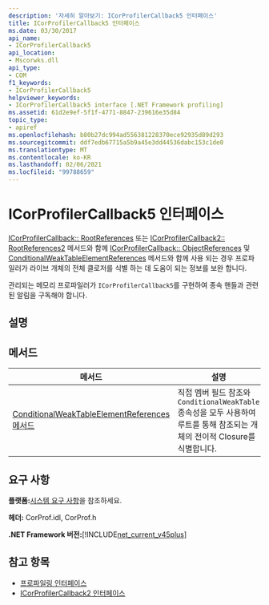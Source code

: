 ```yaml
---
description: '자세히 알아보기: ICorProfilerCallback5 인터페이스'
title: ICorProfilerCallback5 인터페이스
ms.date: 03/30/2017
api_name:
- ICorProfilerCallback5
api_location:
- Mscorwks.dll
api_type:
- COM
f1_keywords:
- ICorProfilerCallback5
helpviewer_keywords:
- ICorProfilerCallback5 interface [.NET Framework profiling]
ms.assetid: 61d2e9ef-5f1f-4771-8847-239616e35d84
topic_type:
- apiref
ms.openlocfilehash: b80b27dc994ad556381228370ece92935d89d293
ms.sourcegitcommit: ddf7edb67715a5b9a45e3dd44536dabc153c1de0
ms.translationtype: MT
ms.contentlocale: ko-KR
ms.lasthandoff: 02/06/2021
ms.locfileid: "99788659"
---
```

# <a name="icorprofilercallback5-interface"></a>ICorProfilerCallback5 인터페이스

[ICorProfilerCallback:: RootReferences](icorprofilercallback-rootreferences-method.md) 또는 [ICorProfilerCallback2:: RootReferences2](icorprofilercallback2-rootreferences2-method.md) 메서드와 함께 [ICorProfilerCallback:: ObjectReferences](icorprofilercallback-objectreferences-method.md) 및 [ConditionalWeakTableElementReferences](icorprofilercallback5-conditionalweaktableelementreferences-method.md) 메서드와 함께 사용 되는 경우 프로파일러가 라이브 개체의 전체 클로저를 식별 하는 데 도움이 되는 정보를 보완 합니다.  
  
 관리되는 메모리 프로파일러가 `ICorProfilerCallback5`를 구현하여 종속 핸들과 관련된 알림을 구독해야 합니다.  
  
## <a name="remarks"></a>설명  
  
## <a name="methods"></a>메서드  
  
|메서드|설명|  
|------------|-----------------|  
|[ConditionalWeakTableElementReferences 메서드](icorprofilercallback5-conditionalweaktableelementreferences-method.md)|직접 멤버 필드 참조와 `ConditionalWeakTable` 종속성을 모두 사용하여 루트를 통해 참조되는 개체의 전이적 Closure를 식별합니다.|  
  
## <a name="requirements"></a>요구 사항  

 **플랫폼:**[시스템 요구 사항](../../get-started/system-requirements.md)을 참조하세요.  
  
 **헤더:** CorProf.idl, CorProf.h  
  
 **.NET Framework 버전:**[!INCLUDE[net_current_v45plus](../../../../includes/net-current-v45plus-md.md)]  
  
## <a name="see-also"></a>참고 항목

- [프로파일링 인터페이스](profiling-interfaces.md)
- [ICorProfilerCallback2 인터페이스](icorprofilercallback2-interface.md)
